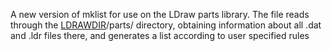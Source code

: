 A new version of mklist for use on the LDraw parts library. The file reads through the [LDRAWDIR](LDRAWDIR.md)/parts/ directory, obtaining information about all .dat and .ldr files there, and generates a list according to user specified rules